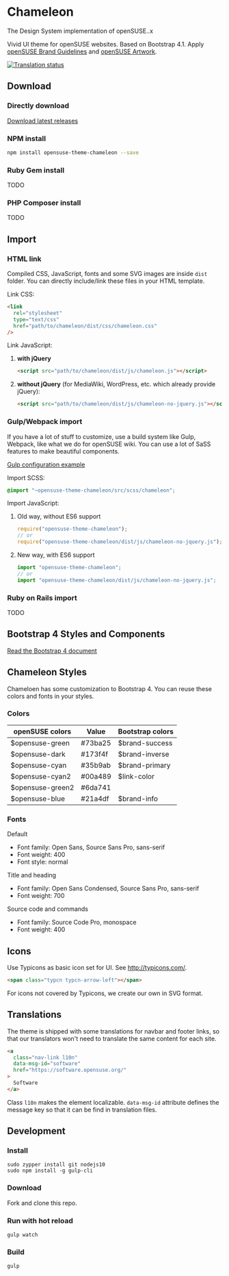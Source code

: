 # Chameleon

The Design System implementation of openSUSE..x

Vivid UI theme for openSUSE websites. Based on Bootstrap 4.1. Apply
[openSUSE Brand Guidelines](https://opensuse.github.io/branding-guidelines/) and
[openSUSE Artwork](https://github.com/openSUSE/artwork).

[![Translation status](https://l10n.opensuse.org/widgets/opensuse-theme-chameleon/-/master/svg-badge.svg)](https://l10n.opensuse.org/engage/opensuse-theme-chameleon/?utm_source=widget)

## Download

### Directly download

[Download latest releases](https://github.com/openSUSE/opensuse-theme-chameleon/releases)

### NPM install

```bash
npm install opensuse-theme-chameleon --save
```

### Ruby Gem install

TODO

### PHP Composer install

TODO

## Import

### HTML link

Compiled CSS, JavaScript, fonts and some SVG images are inside `dist` folder.
You can directly include/link these files in your HTML template.

Link CSS:

```html
<link
  rel="stylesheet"
  type="text/css"
  href="path/to/chameleon/dist/css/chameleon.css"
/>
```

Link JavaScript:

1. **with jQuery**

   ```html
   <script src="path/to/chameleon/dist/js/chameleon.js"></script>
   ```

2. **without jQuery** (for MediaWiki, WordPress, etc. which already provide jQuery):

   ```html
   <script src="path/to/chameleon/dist/js/chameleon-no-jquery.js"></script>
   ```

### Gulp/Webpack import

If you have a lot of stuff to customize, use a build system like Gulp, Webpack,
like what we do for openSUSE wiki. You can use a lot of SaSS features to make
beautiful components.

[Gulp configuration example](https://github.com/openSUSE/wiki/blob/master/skins/Chameleon/gulpfile.js)

Import SCSS:

```scss
@import "~opensuse-theme-chameleon/src/scss/chameleon";
```

Import JavaScript:

1. Old way, without ES6 support

   ```js
   require("opensuse-theme-chameleon");
   // or
   require("opensuse-theme-chameleon/dist/js/chameleon-no-jquery.js");
   ```

2. New way, with ES6 support

   ```js
   import "opensuse-theme-chameleon";
   // or
   import "opensuse-theme-chameleon/dist/js/chameleon-no-jquery.js";
   ```

### Ruby on Rails import

TODO

## Bootstrap 4 Styles and Components

[Read the Bootstrap 4 document](https://getbootstrap.com/docs/4.1/getting-started/introduction/)

## Chameleon Styles

Chameloen has some customization to Bootstrap 4. You can reuse these colors and
fonts in your styles.

### Colors

| openSUSE colors   | Value   | Bootstrap colors |
| ----------------- | ------- | ---------------- |
| \$opensuse-green  | #73ba25 | \$brand-success  |
| \$opensuse-dark   | #173f4f | \$brand-inverse  |
| \$opensuse-cyan   | #35b9ab | \$brand-primary  |
| \$opensuse-cyan2  | #00a489 | \$link-color     |
| \$opensuse-green2 | #6da741 |                  |
| \$opensuse-blue   | #21a4df | \$brand-info     |

### Fonts

Default

- Font family: Open Sans, Source Sans Pro, sans-serif
- Font weight: 400
- Font style: normal

Title and heading

- Font family: Open Sans Condensed, Source Sans Pro, sans-serif
- Font weight: 700

Source code and commands

- Font family: Source Code Pro, monospace
- Font weight: 400

## Icons

Use Typicons as basic icon set for UI. See <http://typicons.com/>.

```html
<span class="typcn typcn-arrow-left"></span>
```

For icons not covered by Typicons, we create our own in SVG format.

## Translations

The theme is shipped with some translations for navbar and footer links, so that
our translators won't need to translate the same content for each site.

```html
<a
  class="nav-link l10n"
  data-msg-id="software"
  href="https://software.opensuse.org/"
>
  Software
</a>
```

Class `l10n` makes the element localizable. `data-msg-id` attribute defines the
message key so that it can be find in translation files.

## Development

### Install

```
sudo zypper install git nodejs10
sudo npm install -g gulp-cli
```

### Download

Fork and clone this repo.

### Run with hot reload

```
gulp watch
```

### Build

```
gulp
```
